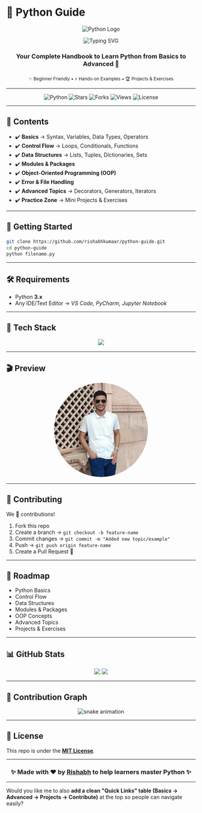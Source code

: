 # 🐍 Python Guide

<p align="center">
  <img src="https://www.python.org/static/community_logos/python-logo.png" width="300" alt="Python Logo"/>
</p>

<p align="center">
  <img src="https://readme-typing-svg.demolab.com?font=Fira+Code&size=28&pause=1000&color=FFD700&center=true&vCenter=true&width=700&lines=Welcome+to+the+Ultimate+Python+Guide!;Learn+Python+from+Scratch+to+Pro!;Practice+%7C+Projects+%7C+Fun+🚀" alt="Typing SVG"/>
</p>

<h3 align="center">
  <b>Your Complete Handbook to Learn Python from Basics to Advanced 🚀</b>
</h3>

<p align="center">
  <sub>✨ Beginner Friendly • ⚡ Hands-on Examples • 🏆 Projects & Exercises</sub>
</p>

---

<p align="center">
  <img src="https://img.shields.io/badge/Python-3.x-blue?logo=python&logoColor=white" alt="Python"/>
  <img src="https://img.shields.io/github/stars/rishabhkumaar/python-guide?style=social" alt="Stars"/>
  <img src="https://img.shields.io/github/forks/rishabhkumaar/python-guide?style=social" alt="Forks"/>
  <img src="https://komarev.com/ghpvc/?username=rishabhkumaar&label=Views&color=0e75b6&style=flat" alt="Views"/>
  <img src="https://img.shields.io/github/license/rishabhkumaar/python-guide" alt="License"/>
</p>

---

## 📖 Contents

* ✔️ **Basics** → Syntax, Variables, Data Types, Operators
* ✔️ **Control Flow** → Loops, Conditionals, Functions
* ✔️ **Data Structures** → Lists, Tuples, Dictionaries, Sets
* ✔️ **Modules & Packages**
* ✔️ **Object-Oriented Programming (OOP)**
* ✔️ **Error & File Handling**
* ✔️ **Advanced Topics** → Decorators, Generators, Iterators
* ✔️ **Practice Zone** → Mini Projects & Exercises

---

## 🚀 Getting Started

```bash
git clone https://github.com/rishabhkumaar/python-guide.git
cd python-guide
python filename.py
```

---

## 🛠️ Requirements

* Python **3.x**
* Any IDE/Text Editor → *VS Code, PyCharm, Jupyter Notebook*

---

## 🎨 Tech Stack

<p align="center">
  <img src="https://skillicons.dev/icons?i=py,vscode,git,github,linux,stackoverflow" />
</p>

---

## 🎬 Preview

<p align="center">
  <img src="resources/images/rishabh.jpeg" width="250" style="border-radius:50%" alt="Rishabh"/>
</p>

---

## 🤝 Contributing

We 💙 contributions!

1. Fork this repo
2. Create a branch → `git checkout -b feature-name`
3. Commit changes → `git commit -m "Added new topic/example"`
4. Push → `git push origin feature-name`
5. Create a Pull Request 🚀

---

## 📌 Roadmap

* Python Basics
* Control Flow
* Data Structures
* Modules & Packages
* OOP Concepts
* Advanced Topics
* Projects & Exercises

---

## 📊 GitHub Stats

<p align="center">
  <img src="https://github-readme-stats.vercel.app/api?username=rishabhkumaar&show_icons=true&theme=tokyonight" height="180em"/>
  <img src="https://github-readme-streak-stats.herokuapp.com/?user=rishabhkumaar&theme=tokyonight" height="180em"/>
</p>

---

## 🐍 Contribution Graph

<p align="center">
  <img src="https://raw.githubusercontent.com/rishabhkumaar/rishabhkumaar/output/github-contribution-grid-snake.svg" alt="snake animation"/>
</p>

---

## 📜 License

This repo is under the **[MIT License](LICENSE)**.

---

<h3 align="center">  
  ✨ Made with ❤️ by <a href="https://github.com/rishabhkumaar">Rishabh</a> to help learners master Python ✨  
</h3>  

---

Would you like me to also **add a clean "Quick Links" table (Basics → Advanced → Projects → Contribute)** at the top so people can navigate easily?
